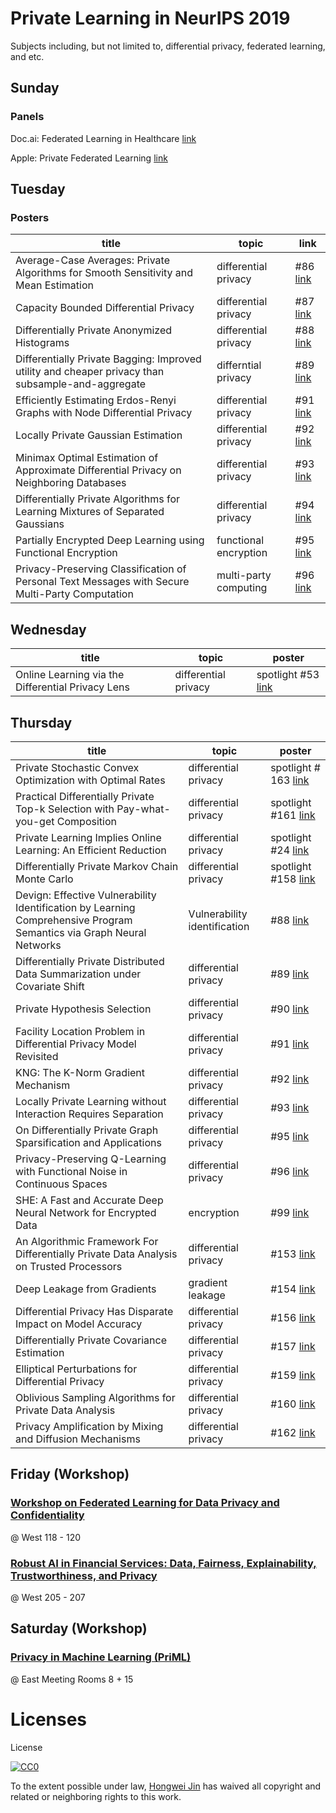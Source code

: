 # Private Learning in NeurIPS 2019

Subjects including, but not limited to, differential privacy, federated learning, and etc.
## Sunday

### Panels


Doc.ai: Federated Learning in Healthcare  [link](https://neurips.cc/ExpoConferences/2019/schedule?talk_id=53)

Apple: Private Federated Learning [link](https://neurips.cc/ExpoConferences/2019/schedule?talk_id=40)

## Tuesday

### Posters

| title                                                                                             | topic                 | link                                                                                             |
| ------------------------------------------------------------------------------------------------- | --------------------- | ------------------------------------------------------------------------------------------------ |
| Average-Case Averages: Private Algorithms for Smooth Sensitivity and Mean Estimation              | differential privacy  | #86 [link](http://www.thomas-steinke.net/BS19.pdf)                                               |
| Capacity Bounded Differential Privacy                                                             | differential privacy  | #87 [link](https://github.com/jimola/Neurips2019Presentation)                                    |
| Differentially Private Anonymized Histograms                                                      | differential privacy  | #88 [link](https://drive.google.com/file/d/1Lh9sKZt2q_pR8o84uhRkLx9QnygVsRtB/view?usp=sharing)   |
| Differentially Private Bagging: Improved utility and cheaper privacy than subsample-and-aggregate | differntial privacy   | #89 [link](https://drive.google.com/drive/folders/1ZacEhZd4myNdkYZYpXLBGdmpeHDwVuYW?usp=sharing) |
| Efficiently Estimating Erdos-Renyi Graphs with Node Differential Privacy                          | differential privacy  | #91 [link](http://www.ccs.neu.edu/home/jullman/assets/gnps_neurips_poster.pdf)                   |
| Locally Private Gaussian Estimation                                                               | differential privacy  | #92 [link](https://www.cis.upenn.edu/~majos/neurips_19_poster.pdf)                               |
| Minimax Optimal Estimation of Approximate Differential Privacy on Neighboring Databases           | differential privacy  | #93 [link](https://drive.google.com/file/d/1KUxXeiSD414YLcjgesmwYegqW6yz6P79/view?usp=sharing)   |
| Differentially Private Algorithms for Learning Mixtures of Separated Gaussians                    | differential privacy  | #94 [link](http://www.ccs.neu.edu/home/vikrantsinghal/pgmmposter.pdf)                            |
| Partially Encrypted Deep Learning using Functional Encryption                                     | functional encryption | #95 [link](https://www.drauo.de/static/slides/mlfe.pdf)                                          |
| Privacy-Preserving Classification of Personal Text Messages with Secure Multi-Party Computation   | multi-party computing | #96 [link](https://bitbucket.org/uwtppml/lynx/src/master/posters/TextClassificationPoster.pdf)   |

## Wednesday 

| title                                             | topic                | poster                                                                                                   |
| ------------------------------------------------- | -------------------- | -------------------------------------------------------------------------------------------------------- |
| Online Learning via the Differential Privacy Lens | differential privacy | spotlight #53 [link](https://drive.google.com/file/d/1VVsZEXOXgwWwrS5XlX95r8XBzAtvlL9l/view?usp=sharing) |

## Thursday 

| title                                                                                                                | topic                        | poster                                                                                                                        |
| -------------------------------------------------------------------------------------------------------------------- | ---------------------------- | ----------------------------------------------------------------------------------------------------------------------------- |
| Private Stochastic Convex Optimization with Optimal Rates                                                            | differential privacy         | spotlight # 163 [link](https://bit.ly/32LOCgu)                                                                                |
| Practical Differentially Private Top-k Selection with Pay-what-you-get Composition                                   | differential privacy         | spotlight #161  [link](https://www.math.upenn.edu/~ryrogers/NeurIPS19_poster.pdf)                                             |
| Private Learning Implies Online Learning: An Efficient Reduction                                                     | differential privacy         | spotlight #24  [link]()                                                                                                       |
| Differentially Private Markov Chain Monte Carlo                                                                      | differential privacy         | spotlight #158  [link](https://github.com/DPBayes/DP-MCMC-NeurIPS2019/blob/master/exactdp_poster_neurips19.pdf)               |
| Devign: Effective Vulnerability Identification by Learning Comprehensive Program Semantics via Graph Neural Networks | Vulnerability identification | #88 [link](https://www.dropbox.com/s/blljmgx9saah5tz/devign-poster-48x96-template-kensington.pptx?dl=0)                       |
| Differentially Private Distributed Data Summarization under Covariate Shift                                          | differential privacy         | #89 [link](https://ibm.box.com/v/DiffPrivDistSumm-Poster)                                                                     |
| Private Hypothesis Selection                                                                                         | differential privacy         | #90 [link](http://www.gautamkamath.com/talks/phs_neurips.pdf)                                                                 |
| Facility Location Problem in Differential Privacy Model Revisited                                                    | differential privacy         | #91 [link](https://www.acsu.buffalo.edu/~yunusese/poster.pdf)                                                                 |
| KNG: The K-Norm Gradient Mechanism                                                                                   | differential privacy         | #92 [link](http://personal.psu.edu/~mlr36/Documents/KNG_Poster.pdf)                                                           |
| Locally Private Learning without Interaction Requires Separation                                                     | differential privacy         | #93 [link](http://vtaly.net/slides/Adaptive-LPD-long-talk.pdf)                                                                |
| On Differentially Private Graph Sparsification and Applications                                                      | differential privacy         | #95 [link](https://www.dropbox.com/sh/idv9o5e189mqsk5/AAA_Pfwq09r7SXUPI3aRbgHFa?dl=0)                                         |
| Privacy-Preserving Q-Learning with Functional Noise in Continuous Spaces                                             | differential privacy         | #96 [link](https://github.com/wangbx66/wangbx66.github.io/blob/master/pprl-poster.pdf)                                        |
| SHE: A Fast and Accurate Deep Neural Network for Encrypted Data                                                      | encryption                   | #99 [link](https://github.com/qianlou/SHE/blob/master/files/poster.pdf)                                                       |
| An Algorithmic Framework For Differentially Private Data Analysis on Trusted Processors                              | differential privacy         | #153 [link](https://www.microsoft.com/en-us/research/uploads/prod/2019/10/ObliviousDP-Poster.pdf)                             |
| Deep Leakage from Gradients                                                                                          | gradient leakage             | #154 [link](https://hanlab.mit.edu/projects/dlg/)                                                                             |
| Differential Privacy Has Disparate Impact on Model Accuracy                                                          | differential privacy         | #156 [link](https://github.com/ebagdasa/differential-privacy-vs-fairness/blob/master/poster/neurips_diffprivacy_fairness.pdf) |
| Differentially Private Covariance Estimation                                                                         | differential privacy         | #157 [link](https://www.dropbox.com/s/p54bq9qpjs5ot8l/DifferentiallyPrivateCovarianceEstimation.pdf?dl=1)                     |
| Elliptical Perturbations for Differential Privacy                                                                    | differential privacy         | #159 [link](http://personal.psu.edu/~mlr36/Documents/Elliptical_Poster.pdf)                                                   |
| Oblivious Sampling Algorithms for Private Data Analysis                                                              | differential privacy         | #160 [link](https://cs.uwaterloo.ca/~ssasy/OSA.pdf)                                                                           |
| Privacy Amplification by Mixing and Diffusion Mechanisms                                                             | differential privacy         | #162 [link](https://borjaballe.github.io/slides/neurips19.pdf)                                                                |

## Friday (Workshop)

### [Workshop on Federated Learning for Data Privacy and Confidentiality](http://federated-learning.org/fl-neurips-2019/)

@ West 118 - 120 

### [Robust AI in Financial Services: Data, Fairness, Explainability, Trustworthiness, and Privacy](https://sites.google.com/view/robust-ai-in-fs-2019)

@ West 205 - 207 

## Saturday (Workshop)

### [Privacy in Machine Learning (PriML)](https://priml-workshop.github.io/priml2019/)

@ East Meeting Rooms 8 + 15 

# Licenses

License

[![CC0](https://licensebuttons.net/p/zero/1.0/88x31.png)](http://creativecommons.org/publicdomain/zero/1.0/)

To the extent possible under law, [Hongwei Jin](https://www.cs.uic.edu/~hjin) has waived all copyright and related or neighboring rights to this work.